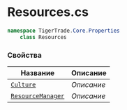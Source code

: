 
# Resources.cs
```csharp
namespace TigerTrade.Core.Properties  
    class Resources
```

### Свойства
| Название | Описание |
| --- | --- |
| [`Culture`](./Свойства/Culture.md) | *Описание* |
| [`ResourceManager`](./Свойства/ResourceManager.md) | *Описание* |
